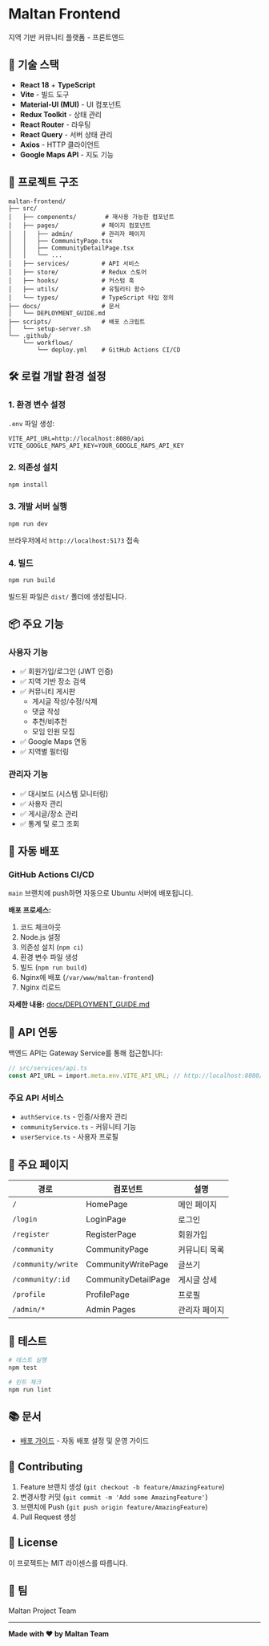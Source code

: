 # Maltan Frontend

지역 기반 커뮤니티 플랫폼 - 프론트엔드

## 🚀 기술 스택

- **React 18** + **TypeScript**
- **Vite** - 빌드 도구
- **Material-UI (MUI)** - UI 컴포넌트
- **Redux Toolkit** - 상태 관리
- **React Router** - 라우팅
- **React Query** - 서버 상태 관리
- **Axios** - HTTP 클라이언트
- **Google Maps API** - 지도 기능

## 📁 프로젝트 구조

```
maltan-frontend/
├── src/
│   ├── components/        # 재사용 가능한 컴포넌트
│   ├── pages/            # 페이지 컴포넌트
│   │   ├── admin/        # 관리자 페이지
│   │   ├── CommunityPage.tsx
│   │   ├── CommunityDetailPage.tsx
│   │   └── ...
│   ├── services/         # API 서비스
│   ├── store/            # Redux 스토어
│   ├── hooks/            # 커스텀 훅
│   ├── utils/            # 유틸리티 함수
│   └── types/            # TypeScript 타입 정의
├── docs/                 # 문서
│   └── DEPLOYMENT_GUIDE.md
├── scripts/              # 배포 스크립트
│   └── setup-server.sh
└── .github/
    └── workflows/
        └── deploy.yml    # GitHub Actions CI/CD

```

## 🛠️ 로컬 개발 환경 설정

### 1. 환경 변수 설정

`.env` 파일 생성:

```env
VITE_API_URL=http://localhost:8080/api
VITE_GOOGLE_MAPS_API_KEY=YOUR_GOOGLE_MAPS_API_KEY
```

### 2. 의존성 설치

```bash
npm install
```

### 3. 개발 서버 실행

```bash
npm run dev
```

브라우저에서 `http://localhost:5173` 접속

### 4. 빌드

```bash
npm run build
```

빌드된 파일은 `dist/` 폴더에 생성됩니다.

## 📦 주요 기능

### 사용자 기능
- ✅ 회원가입/로그인 (JWT 인증)
- ✅ 지역 기반 장소 검색
- ✅ 커뮤니티 게시판
  - 게시글 작성/수정/삭제
  - 댓글 작성
  - 추천/비추천
  - 모임 인원 모집
- ✅ Google Maps 연동
- ✅ 지역별 필터링

### 관리자 기능
- ✅ 대시보드 (시스템 모니터링)
- ✅ 사용자 관리
- ✅ 게시글/장소 관리
- ✅ 통계 및 로그 조회

## 🚀 자동 배포

### GitHub Actions CI/CD

`main` 브랜치에 push하면 자동으로 Ubuntu 서버에 배포됩니다.

**배포 프로세스:**
1. 코드 체크아웃
2. Node.js 설정
3. 의존성 설치 (`npm ci`)
4. 환경 변수 파일 생성
5. 빌드 (`npm run build`)
6. Nginx에 배포 (`/var/www/maltan-frontend`)
7. Nginx 리로드

**자세한 내용:** [docs/DEPLOYMENT_GUIDE.md](docs/DEPLOYMENT_GUIDE.md)

## 🔗 API 연동

백엔드 API는 Gateway Service를 통해 접근합니다:

```typescript
// src/services/api.ts
const API_URL = import.meta.env.VITE_API_URL; // http://localhost:8080/api
```

### 주요 API 서비스
- `authService.ts` - 인증/사용자 관리
- `communityService.ts` - 커뮤니티 기능
- `userService.ts` - 사용자 프로필

## 📱 주요 페이지

| 경로 | 컴포넌트 | 설명 |
|------|---------|------|
| `/` | HomePage | 메인 페이지 |
| `/login` | LoginPage | 로그인 |
| `/register` | RegisterPage | 회원가입 |
| `/community` | CommunityPage | 커뮤니티 목록 |
| `/community/write` | CommunityWritePage | 글쓰기 |
| `/community/:id` | CommunityDetailPage | 게시글 상세 |
| `/profile` | ProfilePage | 프로필 |
| `/admin/*` | Admin Pages | 관리자 페이지 |

## 🧪 테스트

```bash
# 테스트 실행
npm test

# 린트 체크
npm run lint
```

## 📚 문서

- [배포 가이드](docs/DEPLOYMENT_GUIDE.md) - 자동 배포 설정 및 운영 가이드

## 🤝 Contributing

1. Feature 브랜치 생성 (`git checkout -b feature/AmazingFeature`)
2. 변경사항 커밋 (`git commit -m 'Add some AmazingFeature'`)
3. 브랜치에 Push (`git push origin feature/AmazingFeature`)
4. Pull Request 생성

## 📝 License

이 프로젝트는 MIT 라이센스를 따릅니다.

## 👥 팀

Maltan Project Team

---

**Made with ❤️ by Maltan Team**
